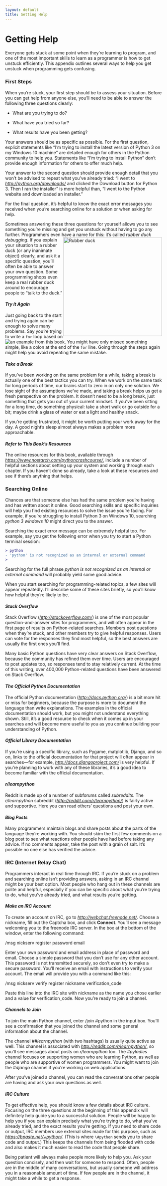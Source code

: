 ```yaml
---
layout: default
title: Getting Help
---
```


# Getting Help

Everyone gets stuck at some point when they’re learning to program, and
one of the most important skills to learn as a programmer is how to get
unstuck efficiently. This appendix outlines several ways to help you get
unstuck when programming gets confusing.

### **First Steps**

When you’re stuck, your first step should be to assess your situation.
Before you can get help from anyone else, you’ll need to be able to
answer the following three questions clearly:

- What are you trying to do?

- What have you tried so far?

- What results have you been getting?

<span id="page_500"></span>Your answers should be as specific as
possible. For the first question, explicit statements like “I’m trying
to install the latest version of Python 3 on my Windows 10 machine” are
detailed enough for others in the Python community to help you.
Statements like “I’m trying to install Python” don’t provide enough
information for others to offer much help.

Your answer to the second question should provide enough detail that you
won’t be advised to repeat what you’ve already tried: “I went to
*<http://python.org/downloads/>* and clicked the Download button for
Python 3. Then I ran the installer” is more helpful than, “I went to the
Python website and downloaded an installer.”

For the final question, it’s helpful to know the exact error messages
you received when you’re searching online for a solution or when asking
for help.

Sometimes answering these three questions for yourself allows you to see
something you’re missing and get you unstuck without having to go any
further. Programmers even have a name for this: it’s called *rubber duck
debugging*. [<img src="https://upload.wikimedia.org/wikipedia/commons/2/20/Rubber_duck.svg" alt="Rubber duck" style="width:33vw;float:right;" />](https://commons.wikimedia.org/wiki/File:Rubber_duck.svg "gnokii at openclipart.org, CC0, via Wikimedia Commons") If you explain your situation to a rubber duck (or any
inanimate object) clearly, and ask it a specific question, you’ll often
be able to answer your own question. Some programming shops even keep a
real rubber duck around to encourage people to “talk to the duck.”

#### ***Try It Again***

Just going back to the start and trying again can be enough to solve
many problems. Say you’re trying to write a `for` loop based on an example from this book. You<img src="./../images/Python-for-Loop-Syntax.svg" style="max-width:88vw;float:left;">
might have only missed something simple, like a colon at the end of the
`for` line. Going through the steps again
might help you avoid repeating the same mistake.

#### ***Take a Break***

If you’ve been working on the same problem for a while, taking a break
is actually one of the best tactics you can try. When we work on the
same task for long periods of time, our brains start to zero in on only
one solution. We lose sight of the assumptions we’ve made, and taking a
break helps us get a fresh perspective on the problem. It doesn’t need
to be a long break, just something that gets you out of your current
mindset. If you’ve been sitting for a long time, do something physical:
take a short walk or go outside for a bit; maybe drink a glass of water
or eat a light and healthy snack.

If you’re getting frustrated, it might be worth putting your work away
for the day. A good night’s sleep almost always makes a problem more
approachable.

#### ***Refer to This Book’s Resources***

The online resources for this book, available through
*<https://www.nostarch.com/pythoncrashcourse/>*, include a number of
helpful sections about setting up your system and working through each
chapter. If you haven’t done so already, take a look at these resources
and see if there’s anything that helps.

### <span id="page_501"></span>**Searching Online** 

Chances are that someone else has had the same problem you’re having and
has written about it online. Good searching skills and specific
inquiries will help you find existing resources to solve the issue
you’re facing. For example, if you’re struggling to install Python 3 on
Windows 10, searching *python 3 windows 10* might direct you to the
answer.

Searching the exact error message can be extremely helpful too. For
example, say you get the following error when you try to start a Python
terminal session:

```diff
> python 
- 'python' is not recognized as an internal or external command  
>
```

Searching for the full phrase *python is not recognized as an internal
or external command* will probably yield some good advice.

When you start searching for programming-related topics, a few sites
will appear repeatedly. I’ll describe some of these sites briefly, so
you’ll know how helpful they’re likely to be.

#### ***Stack Overflow***

Stack Overflow (*<http://stackoverflow.com/>*) is one of the most
popular question-and-answer sites for programmers, and will often appear
in the first page of results on Python-related searches. Members post
questions when they’re stuck, and other members try to give helpful
responses. Users can vote for the responses they find most helpful, so
the best answers are usually the first ones you’ll find.

Many basic Python questions have very clear answers on Stack Overflow,
because the community has refined them over time. Users are encouraged
to post updates too, so responses tend to stay relatively current. At
the time of this writing, over 400,000 Python-related questions have
been answered on Stack Overflow.

#### ***The Official Python Documentation***

The official Python documentation (*<http://docs.python.org/>*) is a bit
more hit or miss for beginners, because the purpose is more to document
the language than write explanations. The examples in the official
documentation should work, but you might not understand everything
shown. Still, it’s a good resource to check when it comes up in your
searches and will become more useful to you as you continue building
your understanding of Python.

#### <span id="page_502"></span>***Official Library Documentation***

If you’re using a specific library, such as Pygame, matplotlib, Django,
and so on, links to the official documentation for that project will
often appear in searches—for example, *<http://docs.djangoproject.com/>*
is very helpful. If you’re planning to work with any of these libraries,
it’s a good idea to become familiar with the official documentation.

#### ***r/learnpython***

Reddit is made up of a number of subforums called *subreddits*. The
*r/learnpython* subreddit (*<http://reddit.com/r/learnpython/>*) is
fairly active and supportive. Here you can read others’ questions and
post your own.

#### ***Blog Posts***

Many programmers maintain blogs and share posts about the parts of the
language they’re working with. You should skim the first few comments on
a blog post to see what reactions other people have had before taking
any advice. If no comments appear, take the post with a grain of salt.
It’s possible no one else has verified the advice.

### **IRC (Internet Relay Chat)**

Programmers interact in real time through IRC. If you’re stuck on a
problem and searching online isn’t providing answers, asking in an IRC
channel might be your best option. Most people who hang out in these
channels are polite and helpful, especially if you can be specific about
what you’re trying to do, what you’ve already tried, and what results
you’re getting.

#### ***Make an IRC Account***

To create an account on IRC, go to *<http://webchat.freenode.net/>*.
Choose a nickname, fill out the Captcha box, and click **Connect**.
You’ll see a message welcoming you to the freenode IRC server. In the
box at the bottom of the window, enter the following command:

<span class="codestrong">/msg nickserv register <span
class="codeitalic">password email</span></span>

Enter your own password and email address in place of <span
class="literal"><span class="codeitalic">password</span></span> and
<span class="literal"><span class="codeitalic">email</span></span>.
Choose a simple password that you don’t use for any other account. This
password is not transmitted securely, so don’t even try to make a secure
password. You’ll receive an email with instructions to verify your
account. The email will provide you with a command like this:

<span class="codestrong">/msg nickserv verify register <span
class="codeitalic">nickname verification_code</span></span>

Paste this line into the IRC site with <span class="literal"><span
class="codeitalic">nickname</span></span> as the name you chose earlier
and a value for <span class="literal"><span
class="codeitalic">verification_code</span></span>. Now you’re ready to
join a channel.

#### <span id="page_503"></span>***Channels to Join***

To join the main Python channel, enter <span class="literal"><span
class="codestrong">/join \#python</span></span> in the input box. You’ll
see a confirmation that you joined the channel and some general
information about the channel.

The channel *\#\#learnpython* (with two hashtags) is usually quite
active as well. This channel is associated with
*<http://reddit.com/r/learnpython/>*, so you’ll see messages about posts
on *r/learnpython* too. The *\#pyladies* channel focuses on supporting
women who are learning Python, as well as people who are supportive of
women programmers. You might want to join the *\#django* channel if
you’re working on web applications.

After you’ve joined a channel, you can read the conversations other
people are having and ask your own questions as well.

#### ***IRC Culture***

To get effective help, you should know a few details about IRC culture.
Focusing on the three questions at the beginning of this appendix will
definitely help guide you to a successful solution. People will be happy
to help you if you can explain precisely what you’re trying to do, what
you’ve already tried, and the exact results you’re getting. If you need
to share code or output, IRC members use external sites made for this
purpose, such as *<https://bpaste.net/+python/>*. (This is where `\#python` sends you to share code and output.)
This keeps the channels from being flooded with code and also makes it
much easier to read the code that people share.

Being patient will always make people more likely to help you. Ask your
question concisely, and then wait for someone to respond. Often, people
are in the middle of many conversations, but usually someone will
address you in a reasonable amount of time. If few people are in the
channel, it might take a while to get a response.<span
id="page_504"></span>
